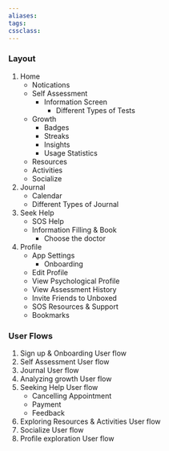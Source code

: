 ```yaml
---
aliases:
tags:
cssclass: 
---
```


### Layout
1. Home
	- Notications
	- Self Assessment
		- Information Screen
			- Different Types of Tests
	- Growth
		- Badges
		- Streaks
		- Insights
		- Usage Statistics
	- Resources
	- Activities
	- Socialize
2. Journal
	- Calendar
	- Different Types of Journal
3. Seek Help
	- SOS Help
	- Information Filling & Book
		- Choose the doctor
4. Profile
	- App Settings
		- Onboarding
	- Edit Profile
	- View Psychological Profile
	- View Assessment History
	- Invite Friends to Unboxed
	- SOS Resources & Support
	- Bookmarks


### User Flows
1. Sign up & Onboarding User flow
2. Self Assessment User flow
3. Journal User flow
4. Analyzing growth User flow  
5. Seeking Help User flow
	- Cancelling Appointment  
	- Payment   
	- Feedback 
6. Exploring Resources & Activities User flow 
7. Socialize User flow
8. Profile exploration User flow  


